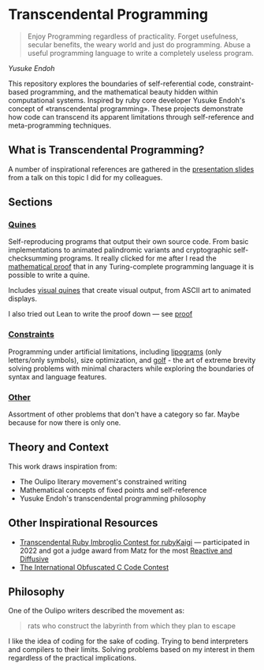 # Transcendental Programming

> Enjoy Programming regardless of practicality.
> Forget usefulness, secular benefits, the weary world and just do programming.
> Abuse a useful programming language to write a completely useless program.

*Yusuke Endoh*

This repository explores the boundaries of self-referential code, constraint-based programming, and
the mathematical beauty hidden within computational systems. Inspired by ruby core developer
Yusuke Endoh's concept of «transcendental programming». These projects demonstrate how code can
transcend its apparent limitations through self-reference and meta-programming techniques.

## What is Transcendental Programming?

A number of inspirational references are gathered in the [presentation slides](./transcendental-programming.pdf)
from a talk on this topic I did for my colleagues.

## Sections

### [Quines](./quines/)

Self-reproducing programs that output their own source code. From basic implementations to animated
palindromic variants and cryptographic self-checksumming programs. It really clicked for me after
I read the [mathematical proof][quine-article] that in any Turing-complete programming language it
is possible to write a quine.

Includes [visual quines](./quines/visual/) that create visual output, from ASCII art to animated
displays.

I also tried out Lean to write the proof down — see [proof](./proof/)

### [Constraints](./constraints/)

Programming under artificial limitations, including [lipograms](./constraints/lipograms/)
(only letters/only symbols), size optimization, and [golf](./constraints/golf/) - the art of extreme
brevity solving problems with minimal characters while exploring the boundaries of syntax and
language features.

### [Other](./other/)

Assortment of other problems that don't have a category so far. Maybe because for now there is only
one.

## Theory and Context


This work draws inspiration from:

- The Oulipo literary movement's constrained writing
- Mathematical concepts of fixed points and self-reference
- Yusuke Endoh's transcendental programming philosophy

## Other Inspirational Resources

- [Transcendental Ruby Imbroglio Contest for rubyKaigi][tric] — participated in 2022 and got
  a judge award from Matz for the most [Reactive and Diffusive][rd]
- [The International Obfuscated C Code Contest][ioccc]


## Philosophy

One of the Oulipo writers described the movement as:

> rats who construct the labyrinth from which they plan to escape

I like the idea of coding for the sake of coding. Trying to bend interpreters and compilers to their
limits. Solving problems based on my interest in them regardless of the practical implications.

<!-- links -->

[quine-article]: http://www.madore.org/~david/computers/quine.html
[tric]: https://github.com/tric
[rd]: https://github.com/tric/trick2022/tree/master/07-lonelyelk
[ioccc]: https://www.ioccc.org/